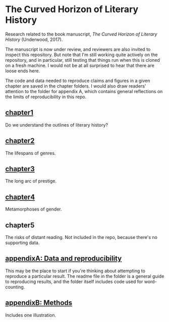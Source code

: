The Curved Horizon of Literary History
======================================

Research related to the book manuscript, *The Curved Horizon of Literary History* (Underwood, 2017).

The manuscript is now under review, and reviewers are also invited to inspect this repository. But note that I'm still working quite actively on the repository, and in particular, still testing that things run when this is cloned on a fresh machine. I would not be at all surprised to hear that there are loose ends here.

The code and data needed to reproduce claims and figures in a given chapter are saved in the chapter folders. I would also draw readers' attention to the folder for appendix A, which contains general reflections on the limits of reproducibility in this repo.

[chapter1](https://github.com/tedunderwood/horizon/tree/master/chapter1)
--------
Do we understand the outlines of literary history?

[chapter2](https://github.com/tedunderwood/horizon/tree/master/chapter2)
--------
The lifespans of genres.

[chapter3](https://github.com/tedunderwood/horizon/tree/master/chapter3)
--------
The long arc of prestige.

[chapter4](https://github.com/tedunderwood/horizon/tree/master/chapter4)
--------
Metamorphoses of gender.

chapter5
--------
The risks of distant reading. Not included in the repo, because there's no supporting data.

[appendixA: Data and reproducibility](https://github.com/tedunderwood/horizon/tree/master/appendixA)
------------------------------------
This may be the place to start if you're thinking about attempting to reproduce a particular result. The readme file in the folder is a general guide to reproducing results, and the folder itself includes code used for word-counting.

[appendixB: Methods](https://github.com/tedunderwood/horizon/tree/master/appendixB/rplots)
------------------
Includes one illustration.
